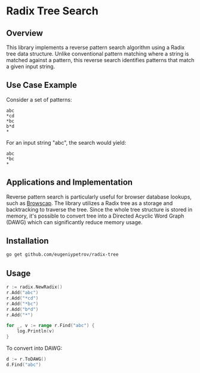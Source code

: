 # Radix Tree Search

## Overview

This library implements a reverse pattern search algorithm using a Radix tree data structure. Unlike conventional
pattern matching where a string is matched against a pattern, this reverse search identifies patterns that match a given
input string.

## Use Case Example

Consider a set of patterns:

```
abc
*cd
*bc
b*d
*
```

For an input string "abc", the search would yield:

```
abc
*bc
*
```

## Applications and Implementation

Reverse pattern search is particularly useful for browser database lookups, such as [Browscap](https://browscap.org/).
The library utilizes a Radix tree as a storage and backtracking to traverse the tree. Since the whole tree structure is
stored in memory, it's possible to convert tree into a Directed Acyclic Word Graph (DAWG) which can significantly reduce
memory usage.

## Installation

```bash
go get github.com/eugeniypetrov/radix-tree
```

## Usage

```go
r := radix.NewRadix()
r.Add("abc")
r.Add("*cd")
r.Add("*bc")
r.Add("b*d")
r.Add("*")

for _, v := range r.Find("abc") {
    log.Println(v)
}
```

To convert into DAWG:

```go
d := r.ToDAWG()
d.Find("abc")
```